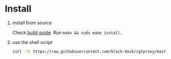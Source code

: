# Install

1. install from source

   Check [build guide](./build.md). Run `make && sudo make install`.

2. use the shell script

   ```bash
   curl -fL https://raw.githubusercontent.com/black-desk/cgtproxy/master/scripts/get.sh | sh
   ```
